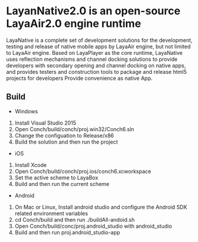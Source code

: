 # LayanNative2.0 is an open-source LayaAir2.0 engine runtime

LayaNative is a complete set of development solutions for the development, testing and release of native mobile apps by LayaAir engine, but not limited to LayaAir engine. Based on LayaPlayer as the core runtime, LayaNative uses reflection mechanisms and channel docking solutions to provide developers with secondary opening and channel docking on native apps, and provides testers and construction tools to package and release html5 projects for developers Provide convenience as native App.

## Build

- Windows

1. Install Visual Studio 2015
2. Open Conch/build/conch/proj.win32/Conch6.sln
3. Change the configuation to Release/x86
4. Build the solution and then run the project

- iOS

1. Install Xcode
2. Open Conch/build/conch/proj.ios/conch6.xcworkspace
3. Set the active scheme to LayaBox
4. Build and then run the current scheme

- Android

1. On Mac or Linux, Install android studio and configure the Android SDK related environment variables 
2. cd Conch/build and then run ./buildAll-andoid.sh
3. Open Conch/build/conc/proj.android_studio with android_studio
4. Build and then run proj.android_studio-app
